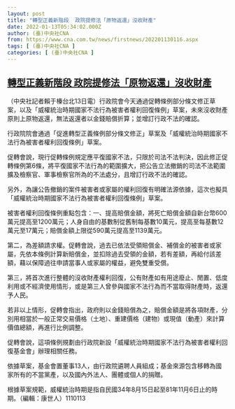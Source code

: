 ```yaml
---
layout: post
title: "轉型正義新階段  政院提修法「原物返還」沒收財產"
date: 2022-01-13T05:34:02.000Z
author: (臺)中央社CNA
from: https://www.cna.com.tw/news/firstnews/202201130116.aspx
tags: [ (臺)中央社CNA ]
categories: [ (臺)中央社CNA ]
---
```

<!--1642052042000-->
[轉型正義新階段  政院提修法「原物返還」沒收財產](https://www.cna.com.tw/news/firstnews/202201130116.aspx)
------

<div>
<div></div><div><p>（中央社記者賴于榛台北13日電）行政院會今天通過促轉條例部分條文修正草案，以及「威權統治時期國家不法行為被害者權利回復條例」草案，未來沒收財產原則上原物返還，無法返還者以金錢賠償折算；並增訂行政不法的確認。</p><p>行政院院會通過「促進轉型正義條例部分條文修正」草案及「威權統治時期國家不法行為被害者權利回復條例」草案。</p><p>促轉會說，現行促轉條例規定應平復國家不法，只限於司法不法判決，因此修正促轉條例第6條，將平復國家不法行為的範圍擴大，把公告立法撤銷的司法不法範圍擴及檢察官、軍事檢察官所為的不法處分，且增訂行政不法的確認。</p><p>另外，為讓公告撤銷的案件被害者或家屬的權利回復有明確法源依據，這次也擬具「威權統治時期國家不法行為被害者權利回復條例」草案。</p><p>被害者權利回復條例重點包含：一、提高賠償金額，將死亡賠償金額自新台幣600萬元提高至1200萬元；人身自由的基數制從舊制每基數10萬元，提高至每基數12萬元至17萬元；賠償金額上限從590萬元提高至1139萬元。</p><p>第二，為差額請求權。促轉會說，過去已依法受領賠償金、補償金的被害者或家屬，先依本條例計算新賠償金，並扣除過去受領的金額，若有差額，再給付該差額，藉以保障過往申請當事人或家屬的權益，避免雙重受償。</p><p>第三，將首次進行整體的沒收財產權利回復，公有財產如有用途廢止、閒置、低度利用或不經濟使用情形，或是第三人曾參與國家不法行為而不當取得財產時，返還予人民。</p><p>若非以上情形，促轉會指出，政府則以金錢賠償為之，賠償金額是將各項財產，分別用相當於一般正常交易價格（土地）、重建價格（建物）或現值（動產）來計算價值總額，再進行比例調整。</p><p>促轉會說，這項條例規劃由行政院新設「威權統治時期國家不法行為被害者權利回復基金會」辦理相關任務。</p><p>依據草案，基金會置董事13人，由行政院遴聘人員組成；基金來源包含移轉為國家所有的不當黨產，以及國內外法人、團體或個人的捐贈。</p><p>根據草案規範，威權統治時期是指自民國34年8月15日起至81年11月6日止的時期。（編輯：康世人）1110113</p></div>
</div>
